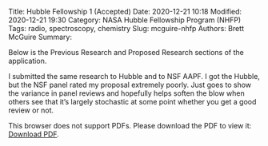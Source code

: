Title: Hubble Fellowship 1 (Accepted) 
Date: 2020-12-21 10:18
Modified: 2020-12-21 19:30
Category: NASA Hubble Fellowship Program (NHFP)
Tags:  radio, spectroscopy, chemistry
Slug: mcguire-nhfp
Authors: Brett McGuire
Summary: 

Below is the Previous Research and Proposed Research sections of the application. 

I submitted the same research to Hubble and to NSF AAPF.  I got the Hubble, but the NSF panel rated my proposal extremely poorly.  Just goes to show the variance in panel reviews and hopefully helps soften the blow when others see that it’s largely stochastic at some point whether you get a good review or not. 


<object data="https://www.dropbox.com/s/66ftv2dl71wwgw7/mcguire_hubble.pdf?raw=1" type="application/pdf" width="700px" height="800px">
        <p>This browser does not support PDFs. Please download the PDF to view it: <a href="https://www.dropbox.com/s/66ftv2dl71wwgw7/mcguire_hubble.pdf?raw=1">Download PDF</a>.</p>
</object>